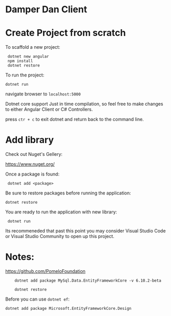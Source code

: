 # Damper Dan Client

# Create Project from scratch

To scaffold a new project:

```
 dotnet new angular
 npm install
 dotnet restore
```

To run the project:

` dotnet run `

navigate browser to `localhost:5000`

Dotnet core support Just in time compilation, so feel free to make changes to either Angular Client or C# Controllers. 

press `ctr + c` to exit dotnet and return back to the command line.

# Add library

Check out Nuget's Gellery:

https://www.nuget.org/

Once a package is found:

` dotnet add <package>`

Be sure to restore packages before running the application:

` dotnet restore `

You are ready to run the application with new library:

` dotnet run`

Its recommeneded that past this point you may consider Visual Studio Code or Visual Studio Community to open up this project.


# Notes:

https://github.com/PomeloFoundation


```
    dotnet add package MySql.Data.EntityFrameworkCore -v 6.10.2-beta

    dotnet restore

```

Before you can use `dotnet ef`:

`dotnet add package Microsoft.EntityFrameworkCore.Design`





